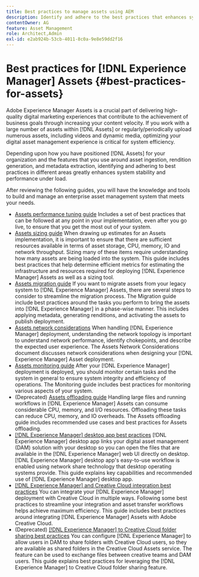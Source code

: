 ```yaml
---
title: Best practices to manage assets using AEM
description: Identify and adhere to the best practices that enhances system stability and performance under load, depending on [!DNL Experience Manager] Assets deployment and features used to ingest and process assets.
contentOwner: AG
feature: Asset Management
role: Architect,Admin
exl-id: e2ab924b-53cb-4011-8c0a-9e8e59dd2f16
---
```

# Best practices for [!DNL Experience Manager] Assets {#best-practices-for-assets}

Adobe Experience Manager Assets is a crucial part of delivering high-quality digital marketing experiences that contribute to the achievement of business goals through increasing your content velocity. If you work with a large number of assets within [!DNL Assets] or regularly/periodically upload numerous assets, including videos and dynamic media, optimizing your digital asset management experience is critical for system efficiency.

Depending upon how you have positioned [!DNL Assets] for your organization and the features that you use around asset ingestion, rendition generation, and metadata extraction, identifying and adhering to best practices in different areas greatly enhances system stability and performance under load.

After reviewing the following guides, you will have the knowledge and tools to build and manage an enterprise asset management system that meets your needs.

* [Assets performance tuning guide](performance-tuning-guidelines.md)
Includes a set of best practices that can be followed at any point in your implementation, even after you go live, to ensure that you get the most out of your system.
* [Assets sizing guide](assets-sizing-guide.md)
When drawing up estimates for an Assets implementation, it is important to ensure that there are sufficient resources available in terms of asset storage, CPU, memory, IO and network throughput. Sizing many of these items require understanding how many assets are being loaded into the system. This guide includes best practices that help determine efficient metrics for estimating the infrastructure and resources required for deploying [!DNL Experience Manager] Assets as well as a sizing tool.
* [Assets migration guide](assets-migration-guide.md)
If you want to migrate assets from your legacy system to [!DNL Experience Manager] Assets, there are several steps to consider to streamline the migration process. The Migration guide include best practices around the tasks you perform to bring the assets into [!DNL Experience Manager] in a phase-wise manner. This includes applying metadata, generating renditions, and activating the assets to publish deployment.
* [Assets network considerations](assets-network-considerations.md)
When handling [!DNL Experience Manager] deployment, understanding the network topology is important to understand network performance, identify chokepoints, and describe the expected user experience. The Assets Network Considerations document discusses network considerations when designing your [!DNL Experience Manager] Asset deployment.
* [Assets monitoring guide](assets-monitoring-best-practices.md)
After your [!DNL Experience Manager] deployment is deployed, you should monitor certain tasks and the system in general to ensure system integrity and efficiency of operations. The Monitoring guide includes best practices for monitoring various aspects of your system.
* (Deprecated) [Assets offloading guide](assets-offloading-best-practices.md)
Handling large files and running workflows in [!DNL Experience Manager] Assets can consume considerable CPU, memory, and I/O resources. Offloading these tasks can reduce CPU, memory, and IO overheads. The Assets offloading guide includes recommended use cases and best practices for Assets offloading.
* [[!DNL Experience Manager] desktop app best practices](https://helpx.adobe.com/experience-manager/desktop-app/aem-desktop-app-best-practices.html)
[!DNL Experience Manager] desktop app links your digital asset management (DAM) solution with your desktop so you can open the files that are available in the [!DNL Experience Manager] web UI directly on desktop. [!DNL Experience Manager] desktop app's easy-to-use workflow is enabled using network share technology that desktop operating systems provide. This guide explains key capabilities and recommended use of [!DNL Experience Manager] desktop app.
* [[!DNL Experience Manager] and Creative Cloud integration best practices](aem-cc-integration-best-practices.md)
You can integrate your [!DNL Experience Manager] deployment with Creative Cloud in multiple ways. Following some best practices to streamline your integration and asset transfer workflows helps achieve maximum efficiency. This guide includes best practices around integrating [!DNL Experience Manager] Assets with Adobe Creative Cloud.
* (Deprecated) [[!DNL Experience Manager] to Creative Cloud folder sharing best practices](aem-cc-folder-sharing-best-practices.md)
You can configure [!DNL Experience Manager] to allow users in DAM to share folders with Creative Cloud users, so they are available as shared folders in the Creative Cloud Assets service. The feature can be used to exchange files between creative teams and DAM users. This guide explains best practices for leveraging the [!DNL Experience Manager] to Creative Cloud folder sharing feature.
